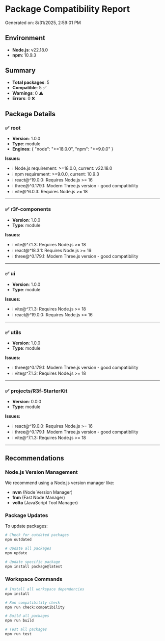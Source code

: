 # Package Compatibility Report

Generated on: 8/31/2025, 2:59:01 PM

## Environment

- **Node.js**: v22.18.0
- **npm**: 10.9.3

## Summary

- **Total packages**: 5
- **Compatible**: 5 ✅
- **Warnings**: 0 ⚠️
- **Errors**: 0 ❌

## Package Details

### ✅ root

- **Version**: 1.0.0
- **Type**: module
- **Engines**: {
  "node": ">=18.0.0",
  "npm": ">=9.0.0"
  }

**Issues:**

- ℹ️ Node.js requirement: >=18.0.0, current: v22.18.0
- ℹ️ npm requirement: >=9.0.0, current: 10.9.3
- ℹ️ react@^19.0.0: Requires Node.js >= 16
- ℹ️ three@^0.179.1: Modern Three.js version - good compatibility
- ℹ️ vite@^6.0.3: Requires Node.js >= 18

---

### ✅ r3f-components

- **Version**: 1.0.0
- **Type**: module

**Issues:**

- ℹ️ vite@^7.1.3: Requires Node.js >= 18
- ℹ️ react@^18.3.1: Requires Node.js >= 16
- ℹ️ three@^0.179.1: Modern Three.js version - good compatibility

---

### ✅ ui

- **Version**: 1.0.0
- **Type**: module

**Issues:**

- ℹ️ vite@^7.1.3: Requires Node.js >= 18
- ℹ️ react@^19.0.0: Requires Node.js >= 16

---

### ✅ utils

- **Version**: 1.0.0
- **Type**: module

**Issues:**

- ℹ️ three@^0.179.1: Modern Three.js version - good compatibility
- ℹ️ vite@^7.1.3: Requires Node.js >= 18

---

### ✅ projects/R3f-StarterKit

- **Version**: 0.0.0
- **Type**: module

**Issues:**

- ℹ️ react@^19.0.0: Requires Node.js >= 16
- ℹ️ three@^0.179.1: Modern Three.js version - good compatibility
- ℹ️ vite@^7.1.3: Requires Node.js >= 18

---

## Recommendations

### Node.js Version Management

We recommend using a Node.js version manager like:

- **nvm** (Node Version Manager)
- **fnm** (Fast Node Manager)
- **volta** (JavaScript Tool Manager)

### Package Updates

To update packages:

```bash
# Check for outdated packages
npm outdated

# Update all packages
npm update

# Update specific package
npm install package@latest
```

### Workspace Commands

```bash
# Install all workspace dependencies
npm install

# Run compatibility check
npm run check:compatibility

# Build all packages
npm run build

# Test all packages
npm run test
```
